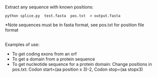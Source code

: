 Extract any sequence with known positions:<br />

    python splice.py  test.fasta  pos.txt  > output.fasta

*Note sequences must be in fasta format, see pos.txt for position file format <br /><br />

Examples of use:
- To get coding exons from an orf
- To get a domain from a protein sequence
- To get nucleotide sequence for a protein domain:
  Change positions in pos.txt: Codon start=(aa position x 3)-2, Codon stop=(aa stopx3) 
